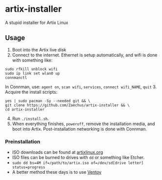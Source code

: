 # artix-installer

A stupid installer for Artix Linux

## Usage

1. Boot into the Artix live disk
2. Connect to the internet. Ethernet is setup automatically, and wifi is done with something like:
```
sudo rfkill unblock wifi
sudo ip link set wlan0 up
connmanctl
```
In Connman, use: `agent on`, `scan wifi`, `services`, `connect wifi_NAME`, `quit`
3. Acquire the install scripts:
```
yes | sudo pacman -Sy --needed git && \
git clone https://github.com/Zaechus/artix-installer && \
cd artix-installer
```
4. Run `./install.sh`.
5. When everything finishes, `poweroff`, remove the installation media, and boot into Artix. Post-installation networking is done with Connman.

### Preinstallation

* ISO downloads can be found at [artixlinux.org](https://artixlinux.org/download.php)
* ISO files can be burned to drives with `dd` or something like Etcher.
* `sudo dd bs=4M if=/path/to/artix.iso of=/dev/sd[drive letter] status=progress`
* A better method these days is to use [Ventoy](https://www.ventoy.net/en/index.html)
